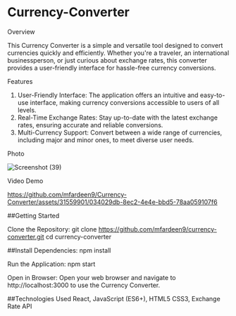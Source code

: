 # Currency-Converter
Overview

This Currency Converter is a simple and versatile tool designed to convert currencies quickly and efficiently. Whether you're a traveler, an international businessperson, or just curious about exchange rates, this converter provides a user-friendly interface for hassle-free currency conversions.

Features

1. User-Friendly Interface: The application offers an intuitive and easy-to-use interface, making currency conversions accessible to users of all levels.
2. Real-Time Exchange Rates: Stay up-to-date with the latest exchange rates, ensuring accurate and reliable conversions.
3. Multi-Currency Support: Convert between a wide range of currencies, including major and minor ones, to meet diverse user needs.

Photo

![Screenshot (39)](https://github.com/mfardeen9/Currency-Converter/assets/31559901/35a419c5-ef99-4fcb-895c-72c1f0e9ff3e)

Video Demo

https://github.com/mfardeen9/Currency-Converter/assets/31559901/034029db-8ec2-4e4e-bbd5-78aa059107f6

##Getting Started

Clone the Repository:
git clone https://github.com/mfardeen9/currency-converter.git
cd currency-converter

##Install Dependencies:
npm install

Run the Application:
npm start

Open in Browser:
Open your web browser and navigate to http://localhost:3000 to use the Currency Converter.

##Technologies Used
React,
JavaScript (ES6+),
HTML5
CSS3,
Exchange Rate API 



